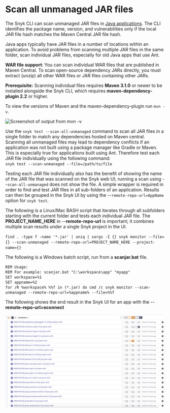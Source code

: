 # Scan all unmanaged JAR files

The Snyk CLI can scan unmanaged JAR files in [Java applications](../../products/snyk-open-source/language-and-package-manager-support/snyk-for-java-gradle-maven.md). The CLI identifies the package name, version, and vulnerabilities only if the local JAR file hash matches the Maven Central JAR file hash.

Java apps typically have JAR files in a number of locations within an application. To avoid problems from scanning multiple JAR files in the same folder, scan individual JAR files, especially for old Java apps that use Ant.

**WAR file support**: You can scan individual WAR files that are published in Maven Central. To scan open-source dependency JARs directly, you must extract (unzip) all other WAR files or JAR files containing other JARs.

**Prerequisite:** Scanning individual files requires **Maven 3.1.0** or newer to be installed alongside the Snyk CLI, which requires **maven-dependency-plugin 2.2** or higher.

To view the versions of Maven and the maven-dependency-plugin run `mvn -v`.

![Screenshot of output from mvn -v](../../.gitbook/assets/untitled\_\_1\_.png)

Use the `snyk test --scan-all-unmanaged` command to scan all JAR files in a single folder to match any dependencies hosted on Maven central. Scanning all unmanaged files may lead to dependency conflicts if an application was not built using a package manager like Gradle or Maven. This is especially true for applications built using Ant. Therefore test each JAR file individually using the following command:\
`snyk test --scan-unmanaged --file=/path/to/file`

Testing each JAR file individually also has the benefit of showing the name of the JAR file that was scanned on the Snyk web UI; running a scan using --`scan-all-unmanaged` does not show the file. A simple wrapper is required in order to find and test JAR files in all sub-folders of an application. Results can then be grouped in the Snyk UI by using the --`remote-repo-url=AppName` option for `snyk test`.

The following is a Linux/Mac BASH script that iterates through all subfolders starting with the current folder and tests each individual JAR file. The **PROJECT\_NAME\_HERE** in --**remote-repo-url** is important; it combines multiple scan results under a single Snyk project in the UI.

`find . -type f -name '*.jar' | uniq | xargs -I {} snyk monitor --file={} --scan-unmanaged --remote-repo-url=PROJECT_NAME_HERE --project-name={}`

The following is a Windows batch script, run from a **scanjar.bat** file.

```
REM Usage:    
REM For example: scanjar.bat "C:\workspace\app" "myapp" 
SET workspace=%1 
SET appname=%2 
for /R %workspace% %%f in (*.jar) do cmd /c snyk monitor --scan-unmanaged --remote-repo-url=%appname% --file=%%f
```

The following shows the end result in the Snyk UI for an app with the --**remote-repo-url=econnect**

![Result of scanning unmanaged JAR files](../../.gitbook/assets/untitled.png)
